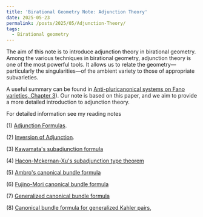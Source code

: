 ```yaml
---
title: 'Birational Geometry Note: Adjunction Theory'
date: 2025-05-23
permalink: /posts/2025/05/Adjunction-Theory/
tags:
  - Birational geometry
---
```


The aim of this note is to introduce adjunction theory in birational geometry. Among the various techniques in birational geometry, adjunction theory is one of the most powerful tools. It allows us to relate the geometry—particularly the singularities—of the ambient variety to those of appropriate subvarieties.

A useful summary can be found in [Anti-pluricanonical systems on Fano varieties, Chapter 3](https://annals.math.princeton.edu/2019/190-2/p01)). Our note is based on this paper, and we aim to provide a more detailed introduction to adjunction theory.


For detailed information see my reading notes 

(1) [Adjunction Formulas](https://yilimath.github.io/files/Birational/CanonicalBundleFormula/Adjunction.pdf).

(2) [Inversion of Adjunction](https://yilimath.github.io/files/Birational/CanonicalBundleFormula/InvAdjunction.pdf). 

(3) [Kawamata's subadjunction formula](https://yilimath.github.io/files/Birational/CanonicalBundleFormula/KawamataSubadjunction.pdf)

(4) [Hacon-Mckernan-Xu's subadjunction type theorem](https://yilimath.github.io/files/Birational/CanonicalBundleFormula/HMXAdjunction.pdf)

(5) [Ambro's canonical bundle formula](https://yilimath.github.io/files/Birational/CanonicalBundleFormula/AmbroCanonicalBundle.pdf)

(6) [Fujino-Mori canonical bundle formula](https://yilimath.github.io/files/Birational/CanonicalBundleFormula/FujinoMoriCanonicalBundle.pdf)

(7) [Generalized canonical bundle formula](https://yilimath.github.io/files/Birational/CanonicalBundleFormula/GeneralizedCanonicalBundle.pdf)

(8) [Canonical bundle formula for generalized Kahler pairs](https://yilimath.github.io/files/Birational/CanonicalBundleFormula/KahlerAdjunction.pdf),


